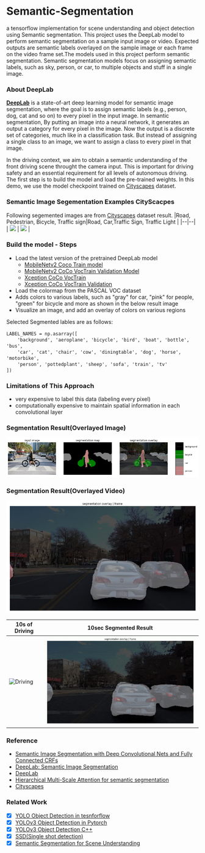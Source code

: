 # Semantic-Segmentation
a tensorflow implementation for scene understanding and object detection using Semantic segmentation. This project uses the DeepLab model to perform semantic segmentation on a sample input image or video. Expected outputs are semantic labels overlayed on the sample image or each frame on the video frame set.The models used in this project perform semantic segmentation. Semantic segmentation models focus on assigning semantic labels, such as sky, person, or car, to multiple objects and stuff in a single image. 

### About DeepLab
**[DeepLab](https://github.com/tensorflow/models/tree/master/research/deeplab)** is a state-of-art deep learning model for semantic image segmentation, where the goal is to assign semantic labels (e.g., person, dog, cat and so on) to every pixel in the input image. In semantic segmentation, By putting an image into a neural network, it generates an output a category for every pixel in the image. Now the output is a discrete set of categories, much like in a classification task. But instead of assigning a single class to an image, we want to assign a class to every pixel in that image. 

In the driving context, we aim to obtain a semantic understanding of the front driving scene throught the camera input. This is important for driving safety and an essential requirement for all levels of autonomous driving. The first step is to build the model and load the pre-trained weights. In this demo, we use the model checkpoint trained on [Cityscapes](https://www.cityscapes-dataset.com/) dataset.

### Semantic Image Segementation Examples **CityScacpes**
Following segemented images are from [Cityscapes](https://www.cityscapes-dataset.com/) dataset result.
|Road, Pedestrian, Bicycle, Traffic sign|Road, Car,Traffic Sign, Traffic Light |
|--|--|
| <img src="https://www.cityscapes-dataset.com/wordpress/wp-content/uploads/2015/07/muenster00.png" width=400/> | <img src="https://www.cityscapes-dataset.com/wordpress/wp-content/uploads/2015/07/zuerich00.png" width=400/> |


### Build the model - Steps
* Load the latest version of the pretrained DeepLab model
    * [MobileNetv2 Coco Train model](http://download.tensorflow.org/models/deeplabv3_mnv2_pascal_train_aug_2018_01_29.tar.gz)
    * [MobileNetv2 CoCo VocTrain Validation Model](http://download.tensorflow.org/models/deeplabv3_mnv2_pascal_trainval_2018_01_29.tar.gz)
    * [Xception CoCo VocTrain](http://download.tensorflow.org/models/deeplabv3_pascal_train_aug_2018_01_04.tar.gz)
    * [Xception CoCo VocTrain Validation](http://download.tensorflow.org/models/deeplabv3_pascal_trainval_2018_01_04.tar.gz)
* Load the colormap from the PASCAL VOC dataset
* Adds colors to various labels, such as "gray" for car, "pink" for people, "green" for bicycle and more as shown in the below result image
* Visualize an image, and add an overlay of colors on various regions

 Selected Segmented lables are as follows: 
```
LABEL_NAMES = np.asarray([
    'background', 'aeroplane', 'bicycle', 'bird', 'boat', 'bottle', 'bus',
    'car', 'cat', 'chair', 'cow', 'diningtable', 'dog', 'horse', 'motorbike',
    'person', 'pottedplant', 'sheep', 'sofa', 'train', 'tv'
])
```

### Limitations of This Approach
* very expensive to label this data (labeling every pixel)
* computationally expensive to maintain spatial information in each convolutional layer

### Segmentation Result(Overlayed Image)
![result](result_image.png)

### Segmentation Result(Overlayed Video)
![29th frame](28.jpg)

| 10s of Driving|10sec Segmented Result |
|--|--|
|![Driving](driving.gif) | ![Result](segmented.gif)|

### Reference 
* [Semantic Image Segmentation with Deep Convolutional Nets and Fully Connected CRFs](https://arxiv.org/abs/1412.7062)
* [DeepLab: Semantic Image Segmentation](https://arxiv.org/abs/1606.00915)
* [DeepLab](https://github.com/tensorflow/models/tree/master/research/deeplab)
* [Hierarchical Multi-Scale Attention for semantic segmentation](https://arxiv.org/abs/2005.10821)
* [Cityscapes](https://www.cityscapes-dataset.com/) 

### Related Work
- [x] [YOLO Object Detection in tesnforflow](https://github.com/tooth2/YOLOv3-Object-Detection)
- [x] [YOLOv3 Object Detection in Pytorch](https://github.com/tooth2/YOLOv3-Pytorch)
- [x] [YOLOv3 Object Detection C++](https://github.com/tooth2/YOLOv3-Object-Detection)
- [x] [SSD(Single shot detection)](https://github.com/tooth2/SSD-Object-Detection)
- [x] [Semantic Segmentation for Scene Understanding](https://github.com/tooth2/Semantic-Segmentation)
